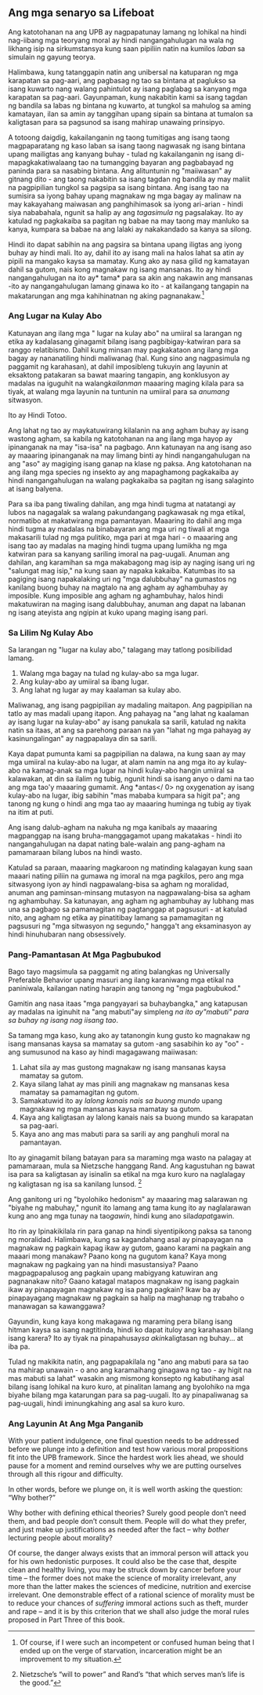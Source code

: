 ## Ang mga senaryo sa Lifeboat

Ang katotohanan na ang UPB ay nagpapatunay lamang ng lohikal na hindi nag-iibang mga teoryang moral ay hindi nangangahulugan na wala ng likhang isip na sirkumstansya kung saan pipiliin natin na kumilos *laban* sa simulain ng gayung teorya.

Halimbawa, kung tatanggapin natin ang unibersal na katuparan ng mga karapatan sa pag-aari, ang pagbasag ng tao sa bintana at paglukso sa isang kuwarto nang walang pahintulot ay isang paglabag sa kanyang mga karapatan sa pag-aari. Gayunpaman, kung nakabitin kami sa isang tagdan ng bandila sa labas ng bintana ng kuwarto, at tungkol sa mahulog sa aming kamatayan, ilan sa amin ay tanggihan upang sipain sa bintana at tumalon sa kaligtasan para sa pagsunod sa isang mahirap unawaing prinsipyo.

A totoong daigdig, kakailanganin ng taong tumitigas ang isang taong magpaparatang ng kaso laban sa isang taong nagwasak ng isang bintana upang mailigtas ang kanyang buhay - tulad ng kakailanganin ng isang di-mapagkakatiwalaang tao na tumangging bayaran ang pagbabayad ng paninda para sa nasabing bintana. Ang alituntunin ng "maiiwasan" ay gitnang dito - ang taong nakabitin sa isang tagdan ng bandila ay may maliit na pagpipilian tungkol sa pagsipa sa isang bintana. Ang isang tao na sumisira sa iyong bahay upang magnakaw ng mga bagay ay malinaw na may kakayahang maiwasan ang panghihimasok sa iyong ari-arian - hindi siya nababahala, ngunit sa halip ay ang *tagasimula* ng pagsalakay. Ito ay katulad ng pagkakaiba sa pagitan ng babae na may taong may manluko sa kanya, kumpara sa babae na ang lalaki ay nakakandado sa kanya sa silong.

Hindi ito dapat sabihin na ang pagsira sa bintana upang iligtas ang iyong buhay ay hindi mali. Ito ay, dahil ito ay isang mali na halos lahat sa atin ay pipili na mangako kaysa sa mamatay. Kung ako ay nasa gilid ng kamatayan dahil sa gutom, nais kong magnakaw ng isang mansanas. Ito ay hindi nangangahulugan na ito ay* tama* para sa akin ang nakawin ang mansanas -ito ay nangangahulugan lamang ginawa ko ito - at kailangang tangapin na makatarungan ang mga kahihinatnan ng aking pagnanakaw.[^10]

### Ang Lugar na Kulay Abo

Katunayan ang ilang mga " lugar na kulay abo" na umiiral sa larangan ng etika ay kadalasang ginagamit bilang isang pagbibigay-katwiran para sa ranggo relatibismo. Dahil kung minsan may pagkakataon ang ilang mga bagay ay nananatiling hindi maliwanag (hal. Kung sino ang nagpasimula ng paggamit ng karahasan), at dahil imposibleng tukuyin ang layunin at eksaktong patakaran sa bawat maaring tangapin, ang konklusyon ay madalas na iguguhit na walang*kailanman* maaaring maging kilala para sa tiyak, at walang mga layunin na tuntunin na umiiral para sa *anumang* sitwasyon.

Ito ay Hindi Totoo.

Ang lahat ng tao ay maykatuwirang kilalanin na ang agham buhay ay isang wastong agham, sa kabila ng katotohanan na ang ilang mga hayop ay ipinanganak na may "isa-isa" na pagbago. Ann katunayan na ang isang aso ay maaaring ipinanganak na may limang binti ay hindi nangangahulugan na ang "aso" ay magiging isang ganap na klase ng paksa. Ang katotohanan na ang ilang mga species ng insekto ay ang mapaghamong pagkakaiba ay hindi nangangahulugan na walang pagkakaiba sa pagitan ng isang salaginto at isang balyena.

Para sa iba pang tiwaling dahilan, ang mga hindi tugma at natatangi ay lubos na nagagalak sa walang pakundangang pagkawasak ng mga etikal, normatibo at makatwirang mga pamantayan. Maaaring ito dahil ang mga hindi tugma ay madalas na binabayaran ang mga uri ng tiwali at mga makasarili tulad ng mga pulitiko, mga pari at mga hari - o maaaring ang isang tao ay madalas na maging hindi tugma upang lumikha ng mga katwiran para sa kanyang sariling imoral na pag-uugali. Anuman ang dahilan, ang karamihan sa mga makabagong mag isip ay naging isang uri ng "salungat mag isip," na kung saan ay napaka kakaiba. Katumbas ito sa pagiging isang napakalaking uri ng "mga dalubbuhay" na gumastos ng kanilang buong buhay na magtalo na ang agham ay aghambuhay ay imposible. Kung imposible ang agham ng aghambuhay, halos hindi makatuwiran na maging isang dalubbuhay, anuman ang dapat na labanan ng isang ateyista ang ngipin at kuko upang maging isang pari.

### Sa Lilim Ng Kulay Abo

Sa larangan ng "lugar na kulay abo," talagang may tatlong posibilidad lamang.

1. Walang mga bagay na tulad ng kulay-abo sa mga lugar.
2. Ang kulay-abo ay umiiral sa ibang lugar.
3. Ang lahat ng lugar ay may kaalaman sa kulay abo.

Maliwanag, ang isang pagpipilian ay madaling maitapon. Ang pagpipilian na tatlo ay mas madali upang itapon. Ang pahayag na "ang lahat ng kaalaman ay isang lugar na kulay-abo" ay isang panukala sa sarili, katulad ng nakita natin sa itaas, at ang sa parehong paraan na yan "lahat ng mga pahayag ay kasinungalingan" ay nagpapalaya din sa sarili.

Kaya dapat pumunta kami sa pagpipilian na dalawa, na kung saan ay may mga umiiral na kulay-abo na lugar, at alam namin na ang mga ito ay kulay-abo na kamag-anak sa mga lugar na hindi kulay-abo hangin umiiral sa kalawakan, at din sa ilalim ng tubig, ngunit hindi sa isang anyo o dami na tao ang mga tao'y maaaring gumamit. Ang *antas</ 0> ng oxygenation ay isang kulay-abo na lugar, ibig sabihin "mas mababa kumpara sa higit pa"; ang tanong ng kung o hindi ang mga tao ay maaaring huminga ng tubig ay tiyak na itim at puti.</p> 

Ang isang dalub-agham na nakuha ng mga kanibals ay maaaring magpanggap na isang bruha-manggagamot upang makatakas - hindi ito nangangahulugan na dapat nating bale-walain ang pang-agham na pamamaraan bilang lubos na hindi wasto.

Katulad sa paraan, maaaring magkaroon ng matinding kalagayan kung saan maaari nating piliin na gumawa ng imoral na mga pagkilos, pero ang mga sitwasyong iyon ay hindi nagpawalang-bisa sa agham ng moralidad, anuman ang paminsan-minsang mutasyon na nagpawalang-bisa sa agham ng aghambuhay. Sa katunayan, ang agham ng aghambuhay ay lubhang mas una sa pagbago sa pamamagitan ng pagtanggap at pagsusuri - at katulad nito, ang agham ng etika ay pinatitibay lamang sa pamamagitan ng pagsusuri ng "mga sitwasyon ng segundo," hangga't ang eksaminasyon ay hindi hinuhubaran nang obsessively.

### Pang-Pamantasan At Mga Pagbubukod

Bago tayo magsimula sa paggamit ng ating balangkas ng Universally Preferable Behavior upang masuri ang ilang karaniwang mga etikal na paniniwala, kailangan nating harapin ang tanong ng "mga pagbubukod."

Gamitin ang nasa itaas "mga pangyayari sa buhaybangka," ang katapusan ay madalas na iginuhit na "ang mabuti"ay simpleng *na ito ay"mabuti" para sa buhay ng isang nag iisang tao*.

Sa tamang mga kaso, kung ako ay tatanongin kung gusto ko magnakaw ng isang mansanas kaysa sa mamatay sa gutom -ang sasabihin ko ay "oo" - ang sumusunod na kaso ay hindi magagawang maiiwasan:

1. Lahat sila ay mas gustong magnakaw ng isang mansanas kaysa mamatay sa gutom.
2. Kaya silang lahat ay mas pinili ang magnakaw ng mansanas kesa mamatay sa pamamagitan ng gutom.
3. Samakatuwid ito ay *lalong kanais nais sa buong mundo* upang magnakaw ng mga mansanas kaysa mamatay sa gutom.
4. Kaya ang kaligtasan ay lalong kanais nais sa buong mundo sa karapatan sa pag-aari.
5. Kaya ano ang mas mabuti para sa sarili ay ang panghuli moral na pamantayan.

Ito ay ginagamit bilang batayan para sa maraming mga wasto na palagay at pamamaraan, mula sa Nietzsche hanggang Rand. Ang kagustuhan ng bawat isa para sa kaligtasan ay isinalin sa etikal na mga kuro kuro na naglalagay ng kaligtasan ng isa sa kanilang lunsod. [^11]

Ang ganitong uri ng "byolohiko hedonism" ay maaaring mag salarawan ng "biyahe ng mabuhay," ngunit ito lamang ang tama kung ito ay naglalarawan kung ano ang mga tunay na tao*gawin*, hindi kung ano sila*dapat*gawin.

Ito rin ay Ipinakikilala rin para ganap na hindi siyentipikong paksa sa tanong ng moralidad. Halimbawa, kung sa kagandahang asal ay pinapayagan na magnakaw ng pagkain kapag ikaw ay gutom, gaano karami na pagkain ang maaari mong manakaw? Paano kong na gugutom kana? Kaya mong magnakaw ng pagkaing yan na hindi masustansiya? Paano magpagpapalusog ang pagkain upang mabigyang katuwiran ang pagnanakaw nito? Gaano katagal matapos magnakaw ng isang pagkain ikaw ay pinapayagan magnakaw ng isa pang pagkain? Ikaw ba ay pinapayagang magnakaw ng pagkain sa halip na maghanap ng trabaho o manawagan sa kawanggawa?

Gayundin, kung kaya kong makagawa ng maraming pera bilang isang hitman kaysa sa isang nagtitinda, hindi ko dapat ituloy ang karahasan bilang isang karera? Ito ay tiyak na pinapahusay*sa akin*kaligtasan ng buhay... at iba pa.

Tulad ng makikita natin, ang pagpapakilala ng "ano ang mabuti para sa tao na mahirap unawain - o ano ang karamaihang ginagawa ng tao - ay higit na mas mabuti sa lahat" wasakin ang mismong konsepto ng kabutihang asal bilang isang lohikal na kuro kuro, at pinalitan lamang ang byolohiko na mga biyahe bilang mga katarungan para sa pag-uugali. Ito ay pinapaliwanag sa pag-uugali, hindi iminungkahing ang asal sa kuro kuro.

### Ang Layunin At Ang Mga Panganib

With your patient indulgence, one final question needs to be addressed before we plunge into a definition and test how various moral propositions fit into the UPB framework. Since the hardest work lies ahead, we should pause for a moment and remind ourselves why we are putting ourselves through all this rigour and difficulty.

In other words, before we plunge on, it is well worth asking the question: “Why bother?”

Why bother with defining ethical theories? Surely good people don’t need them, and bad people don’t consult them. People will do what they prefer, and just make up justifications as needed after the fact – why *bother* lecturing people about morality?

Of course, the danger always exists that an immoral person will attack you for his own hedonistic purposes. It could also be the case that, despite clean and healthy living, you may be struck down by cancer before your time – the former does not make the science of morality irrelevant, any more than the latter makes the sciences of medicine, nutrition and exercise irrelevant. One demonstrable effect of a rational science of morality must be to reduce your chances of *suffering* immoral actions such as theft, murder and rape – and it is by this criterion that we shall also judge the moral rules proposed in Part Three of this book.

[^10]: Of course, if I were such an incompetent or confused human being that I ended up on the verge of starvation, incarceration might be an improvement to my situation.

[^11]: Nietzsche’s “will to power” and Rand’s “that which serves man’s life is the good.”